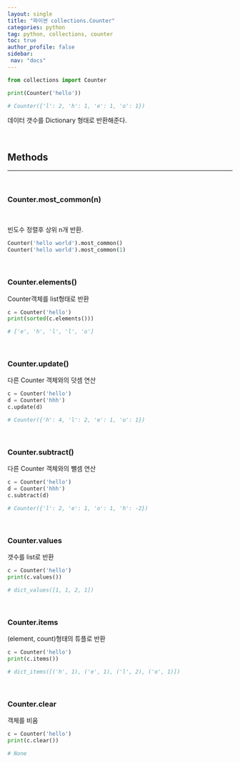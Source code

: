 ```yaml
---
layout: single
title: "파이썬 collections.Counter"
categories: python
tag: python, collections, counter
toc: true
author_profile: false
sidebar:
 nav: "docs"
---
```


```python
from collections import Counter

print(Counter('hello'))

# Counter({'l': 2, 'h': 1, 'e': 1, 'o': 1})
```
데이터 갯수를 Dictionary 형태로 반환해준다.

</br>

## Methods

___

</br>

### **Counter.most_common(n)**

</br>

빈도수 정렬후 상위 n개 반환.

```python
Counter('hello world').most_common()
Counter('hello world').most_common(1)
```

</br>

### **Counter.elements()**

Counter객체를 list형태로 반환
```python
c = Counter('hello')
print(sorted(c.elements()))

# ['e', 'h', 'l', 'l', 'o']
```

</br>

### **Counter.update()**

다른 Counter 객체와의 덧셈 연산

```python
c = Counter('hello')
d = Counter('hhh')
c.update(d)

# Counter({'h': 4, 'l': 2, 'e': 1, 'o': 1})
```

</br>

### **Counter.subtract()**

다른 Counter 객체와의 뺄셈 연산
```python
c = Counter('hello')
d = Counter('hhh')
c.subtract(d)

# Counter({'l': 2, 'e': 1, 'o': 1, 'h': -2})
```

</br>

### **Counter.values**

갯수를 list로 반환

```python
c = Counter('hello')
print(c.values())

# dict_values([1, 1, 2, 1])
```

</br>

### **Counter.items**

(element, count)형태의 튜플로 반환

```python
c = Counter('hello')
print(c.items())

# dict_items([('h', 1), ('e', 1), ('l', 2), ('o', 1)])
```

</br>

### **Counter.clear**

객체를 비움
```python
c = Counter('hello')
print(c.clear())

# None
```